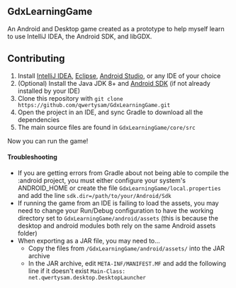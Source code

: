 ## GdxLearningGame
An Android and Desktop game created as a prototype to help myself learn to use IntelliJ IDEA, the Android SDK, and libGDX.

## Contributing

1. Install [IntelliJ IDEA](https://www.jetbrains.com/idea/download), [Eclipse](https://www.eclipse.org/downloads/), [Android Studio](https://developer.android.com/studio), or any IDE of your choice 
3. (Optional) Install the Java JDK 8+ and [Android SDK](https://developer.android.com/studio/releases/sdk-tools) (if not already installed by your IDE)
4. Clone this repository with `git clone https://github.com/qwertysam/GdxLearningGame.git`
5. Open the project in an IDE, and sync Gradle to download all the dependencies
5. The main source files are found in `GdxLearningGame/core/src`

Now you can run the game!

#### Troubleshooting
- If you are getting errors from Gradle about not being able to compile the :android project, you must either configure your system's ANDROID_HOME or create the file `GdxLearningGame/local.properties` and add the line `sdk.dir=/path/to/your/Android/Sdk`
- If running the game from an IDE is failing to load the assets, you may need to change your Run/Debug configuration to have the working directory set to `GdxLearningGame/android/assets` (this is because the desktop and android modules both rely on the same Android assets folder)
- When exporting as a JAR file, you may need to...
  - Copy the files from `/GdxLearningGame/android/assets/` into the JAR archive
  - In the JAR archive, edit `META-INF/MANIFEST.MF` and add the following line if it doesn't exist `Main-Class: net.qwertysam.desktop.DesktopLauncher`
